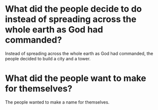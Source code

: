 # What did the people decide to do instead of spreading across the whole earth as God had commanded?

Instead of spreading across the whole earth as God had commanded, the people decided to build a city and a tower.

# What did the people want to make for themselves?

The people wanted to make a name for themselves.
